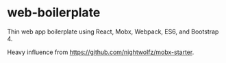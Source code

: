 # web-boilerplate
Thin web app boilerplate using React, Mobx, Webpack, ES6, and Bootstrap 4.

Heavy influence from https://github.com/nightwolfz/mobx-starter.
